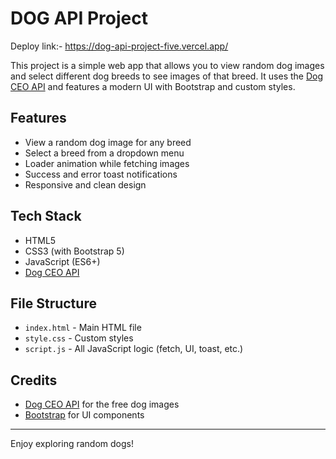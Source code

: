 # DOG API Project

Deploy link:- https://dog-api-project-five.vercel.app/

This project is a simple web app that allows you to view random dog images and select different dog breeds to see images of that breed. It uses the [Dog CEO API](https://dog.ceo/dog-api/) and features a modern UI with Bootstrap and custom styles.

## Features
- View a random dog image for any breed
- Select a breed from a dropdown menu
- Loader animation while fetching images
- Success and error toast notifications
- Responsive and clean design

## Tech Stack
- HTML5
- CSS3 (with Bootstrap 5)
- JavaScript (ES6+)
- [Dog CEO API](https://dog.ceo/dog-api/)

## File Structure
- `index.html` - Main HTML file
- `style.css` - Custom styles
- `script.js` - All JavaScript logic (fetch, UI, toast, etc.)

## Credits
- [Dog CEO API](https://dog.ceo/dog-api/) for the free dog images
- [Bootstrap](https://getbootstrap.com/) for UI components

---
Enjoy exploring random dogs!
